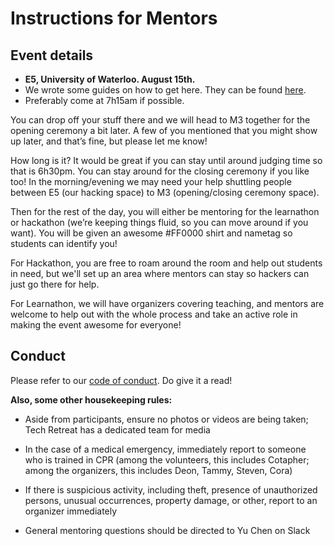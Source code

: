 # Instructions for Mentors

## Event details

- <b>E5, University of Waterloo. August 15th.</b>
- We wrote some guides on how to get here. They can be found [here](https://github.com/TechRetreat/documents/getting_there).
- Preferably come at 7h15am if possible. 

You can drop off your stuff there and we will head to M3 together for the opening ceremony a bit later. 
A few of you mentioned that you might show up later, and that’s fine, but please let me know!

How long is it? It would be great if you can stay until around judging time so that is 6h30pm. You can stay around for the closing ceremony if you like too! 
In the morning/evening we may need your help shuttling people between E5 (our hacking space) to M3 (opening/closing ceremony space).

Then for the rest of the day, you will either be mentoring for the learnathon or hackathon (we’re keeping things fluid, so you can move around if you want). You will be given an awesome #FF0000  shirt and nametag so students can identify you!

For Hackathon, you are free to roam around the room and help out students in need, but we'll set up an area where mentors can stay so hackers can just go there for help.

For Learnathon, we will have organizers covering teaching, and mentors are welcome to help out with the whole process and take an active role in making the event awesome for everyone!

## Conduct

Please refer to our [code of conduct](http://techretreat.ca/code.html). Do give it a read!

<b>Also, some other housekeeping rules:  </b>

- Aside from participants, ensure no photos or videos are being taken; Tech Retreat has a dedicated team for media

- In the case of a medical emergency, immediately report to someone who is trained in CPR (among the volunteers, this includes Cotapher; among the organizers, this includes Deon, Tammy, Steven, Cora)

- If there is suspicious activity, including theft, presence of unauthorized persons, unusual
occurrences, property damage, or other, report to an organizer immediately

- General mentoring questions should be directed to Yu Chen on Slack
